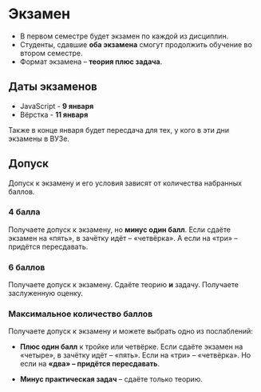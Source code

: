 # Экзамен

- В первом семестре будет экзамен по каждой из дисциплин.
- Студенты, сдавшие **оба экзамена** смогут продолжить обучение во втором семестре.
- Формат экзамена – **теория плюс задача**.

## Даты экзаменов

- JavaScript - **9 января**
- Вёрстка - **11 января**

Также в конце января будет пересдача для тех, у кого в эти дни экзамены в ВУЗе.

## Допуск

Допуск к экзамену и его условия зависят от количества набранных баллов.

### 4 балла

Получаете допуск к экзамену, но **минус один балл**. Если сдаёте экзамен на «пять», в зачётку идёт – «четвёрка». А если на «три» – придётся пересдавать.

### 6 баллов

Получаете допуск к экзамену. Сдаёте теорию **и** задачу. Получаете заслуженную оценку.

### Максимальное количество баллов

Получаете допуск к экзамену и можете выбрать одно из послаблений:

* **Плюс один балл** к тройке или четвёрке. Если сдаёте экзамен на «четыре», в зачётку идёт – «пять». Если на «три» – «четвёрка». Но если на **«два» – придётся пересдавать**.

* **Минус практическая задач** – сдаёте только теорию.

